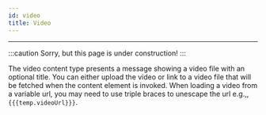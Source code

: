 ```yaml
---
id: video
title: Video
---
```


---------------

:::caution
Sorry, but this page is under construction!
:::

The video content type presents a message showing a video file with an optional title. You can either upload the video or link to a video file that will be fetched when the content element is invoked. When loading a video from a variable url, you may need to use triple braces to unescape the url e.g.,, ```{{{temp.videoUrl}}}```.
